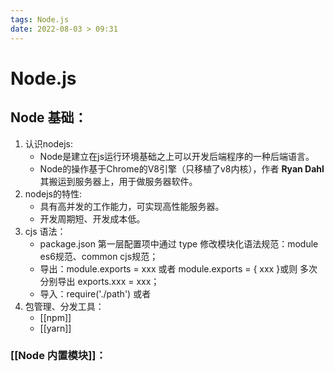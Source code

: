```yaml
---
tags: Node.js
date: 2022-08-03 > 09:31
---
```

# Node.js


## Node 基础：
1. 认识nodejs:
	- Node是建立在js运行环境基础之上可以开发后端程序的一种后端语言。
	- Node的操作基于Chrome的V8引擎（只移植了v8内核），作者 **Ryan Dahl** 其搬运到服务器上，用于做服务器软件。
2. nodejs的特性:
	- 具有高并发的工作能力，可实现高性能服务器。
	- 开发周期短、开发成本低。
3. cjs 语法：
	- package.json 第一层配置项中通过 type 修改模块化语法规范：module es6规范、common cjs规范；
	- 导出：module.exports = xxx 或者 module.exports = { xxx }或则 多次分别导出 exports.xxx = xxx；
	- 导入：require('./path') 或者 
4. 包管理、分发工具：
	- [[npm]]
	- [[yarn]]

### [[Node 内置模块]]：

